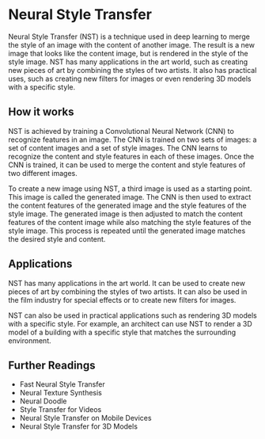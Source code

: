 # Neural Style Transfer

Neural Style Transfer (NST) is a technique used in deep learning to merge the style of an image with the content of another image. The result is a new image that looks like the content image, but is rendered in the style of the style image. NST has many applications in the art world, such as creating new pieces of art by combining the styles of two artists. It also has practical uses, such as creating new filters for images or even rendering 3D models with a specific style.

## How it works

NST is achieved by training a Convolutional Neural Network (CNN) to recognize features in an image. The CNN is trained on two sets of images: a set of content images and a set of style images. The CNN learns to recognize the content and style features in each of these images. Once the CNN is trained, it can be used to merge the content and style features of two different images.

To create a new image using NST, a third image is used as a starting point. This image is called the generated image. The CNN is then used to extract the content features of the generated image and the style features of the style image. The generated image is then adjusted to match the content features of the content image while also matching the style features of the style image. This process is repeated until the generated image matches the desired style and content.

## Applications

NST has many applications in the art world. It can be used to create new pieces of art by combining the styles of two artists. It can also be used in the film industry for special effects or to create new filters for images. 

NST can also be used in practical applications such as rendering 3D models with a specific style. For example, an architect can use NST to render a 3D model of a building with a specific style that matches the surrounding environment.

## Further Readings

- Fast Neural Style Transfer
- Neural Texture Synthesis
- Neural Doodle
- Style Transfer for Videos
- Neural Style Transfer on Mobile Devices
- Neural Style Transfer for 3D Models
